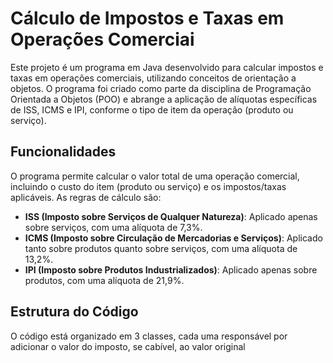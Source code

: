 # Cálculo de Impostos e Taxas em Operações Comerciai

Este projeto é um programa em Java desenvolvido para calcular impostos e taxas em operações comerciais, utilizando conceitos de orientação a objetos. O programa foi criado como parte da disciplina de Programação Orientada a Objetos (POO) e abrange a aplicação de alíquotas específicas de ISS, ICMS e IPI, conforme o tipo de item da operação (produto ou serviço).

## Funcionalidades

O programa permite calcular o valor total de uma operação comercial, incluindo o custo do item (produto ou serviço) e os impostos/taxas aplicáveis. As regras de cálculo são:

- **ISS (Imposto sobre Serviços de Qualquer Natureza)**: Aplicado apenas sobre serviços, com uma alíquota de 7,3%.
- **ICMS (Imposto sobre Circulação de Mercadorias e Serviços)**: Aplicado tanto sobre produtos quanto sobre serviços, com uma alíquota de 13,2%.
- **IPI (Imposto sobre Produtos Industrializados)**: Aplicado apenas sobre produtos, com uma alíquota de 21,9%.

## Estrutura do Código

O código está organizado em 3 classes, cada uma responsável por adicionar o valor do imposto, se cabível, ao valor original
